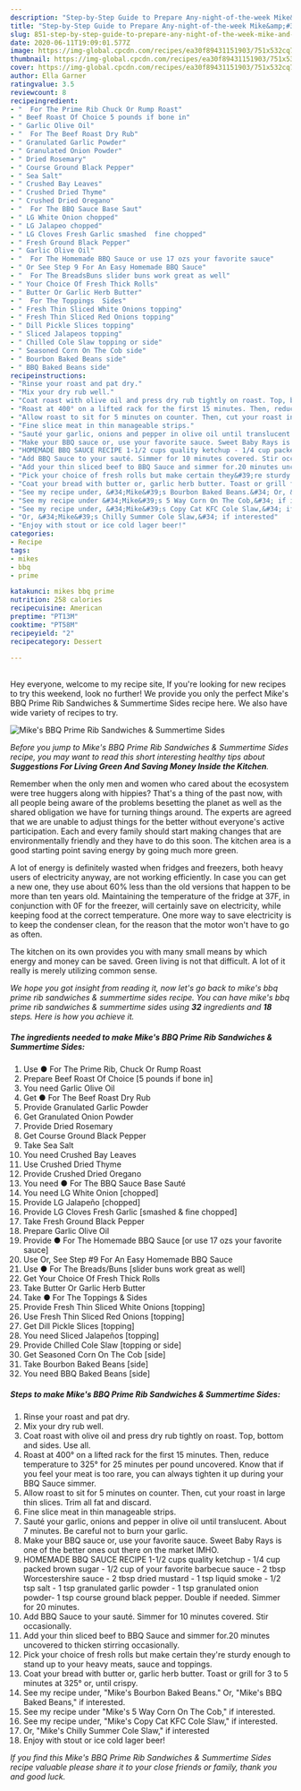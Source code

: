 ```yaml
---
description: "Step-by-Step Guide to Prepare Any-night-of-the-week Mike&amp;#39;s BBQ Prime Rib Sandwiches &amp;amp; Summertime Sides"
title: "Step-by-Step Guide to Prepare Any-night-of-the-week Mike&amp;#39;s BBQ Prime Rib Sandwiches &amp;amp; Summertime Sides"
slug: 851-step-by-step-guide-to-prepare-any-night-of-the-week-mike-and-39-s-bbq-prime-rib-sandwiches-and-amp-summertime-sides
date: 2020-06-11T19:09:01.577Z
image: https://img-global.cpcdn.com/recipes/ea30f89431151903/751x532cq70/mikes-bbq-prime-rib-sandwiches-summertime-sides-recipe-main-photo.jpg
thumbnail: https://img-global.cpcdn.com/recipes/ea30f89431151903/751x532cq70/mikes-bbq-prime-rib-sandwiches-summertime-sides-recipe-main-photo.jpg
cover: https://img-global.cpcdn.com/recipes/ea30f89431151903/751x532cq70/mikes-bbq-prime-rib-sandwiches-summertime-sides-recipe-main-photo.jpg
author: Ella Garner
ratingvalue: 3.5
reviewcount: 8
recipeingredient:
- "  For The Prime Rib Chuck Or Rump Roast"
- " Beef Roast Of Choice 5 pounds if bone in"
- " Garlic Olive Oil"
- "  For The Beef Roast Dry Rub"
- " Granulated Garlic Powder"
- " Granulated Onion Powder"
- " Dried Rosemary"
- " Course Ground Black Pepper"
- " Sea Salt"
- " Crushed Bay Leaves"
- " Crushed Dried Thyme"
- " Crushed Dried Oregano"
- "  For The BBQ Sauce Base Saut"
- " LG White Onion chopped"
- " LG Jalapeo chopped"
- " LG Cloves Fresh Garlic smashed  fine chopped"
- " Fresh Ground Black Pepper"
- " Garlic Olive Oil"
- "  For The Homemade BBQ Sauce or use 17 ozs your favorite sauce"
- " Or See Step 9 For An Easy Homemade BBQ Sauce"
- "  For The BreadsBuns slider buns work great as well"
- " Your Choice Of Fresh Thick Rolls"
- " Butter Or Garlic Herb Butter"
- "  For The Toppings  Sides"
- " Fresh Thin Sliced White Onions topping"
- " Fresh Thin Sliced Red Onions topping"
- " Dill Pickle Slices topping"
- " Sliced Jalapeos topping"
- " Chilled Cole Slaw topping or side"
- " Seasoned Corn On The Cob side"
- " Bourbon Baked Beans side"
- " BBQ Baked Beans side"
recipeinstructions:
- "Rinse your roast and pat dry."
- "Mix your dry rub well."
- "Coat roast with olive oil and press dry rub tightly on roast. Top, bottom and sides. Use all."
- "Roast at 400° on a lifted rack for the first 15 minutes. Then, reduce temperature to 325° for 25 minutes per pound uncovered. Know that if you feel your meat is too rare, you can always tighten it up during your BBQ Sauce simmer."
- "Allow roast to sit for 5 minutes on counter. Then, cut your roast in large thin slices. Trim all fat and discard."
- "Fine slice meat in thin manageable strips."
- "Sauté your garlic, onions and pepper in olive oil until translucent. About 7 minutes. Be careful not to burn your garlic."
- "Make your BBQ sauce or, use your favorite sauce. Sweet Baby Rays is one of the better ones out there on the market IMHO."
- "HOMEMADE BBQ SAUCE RECIPE 1-1/2 cups quality ketchup - 1/4 cup packed brown sugar - 1/2 cup of your favorite barbecue sauce - 2 tbsp Worcestershire sauce - 2 tbsp dried mustard - 1 tsp liquid smoke - 1/2 tsp salt - 1 tsp granulated garlic powder - 1 tsp granulated onion powder- 1 tsp course ground black pepper. Double if needed. Simmer for 20 minutes."
- "Add BBQ Sauce to your sauté. Simmer for 10 minutes covered. Stir occasionally."
- "Add your thin sliced beef to BBQ Sauce and simmer for.20 minutes uncovered to thicken stirring occasionally."
- "Pick your choice of fresh rolls but make certain they&#39;re sturdy enough to stand up to your heavy meats, sauce and toppings."
- "Coat your bread with butter or, garlic herb butter. Toast or grill for 3 to 5 minutes at 325° or, until crispy."
- "See my recipe under, &#34;Mike&#39;s Bourbon Baked Beans.&#34; Or, &#34;Mike&#39;s BBQ Baked Beans,&#34; if interested."
- "See my recipe under &#34;Mike&#39;s 5 Way Corn On The Cob,&#34; if interested."
- "See my recipe under, &#34;Mike&#39;s Copy Cat KFC Cole Slaw,&#34; if interested."
- "Or, &#34;Mike&#39;s Chilly Summer Cole Slaw,&#34; if interested"
- "Enjoy with stout or ice cold lager beer!"
categories:
- Recipe
tags:
- mikes
- bbq
- prime

katakunci: mikes bbq prime 
nutrition: 258 calories
recipecuisine: American
preptime: "PT13M"
cooktime: "PT58M"
recipeyield: "2"
recipecategory: Dessert

---
```

<br>
Hey everyone, welcome to my recipe site, If you're looking for new recipes to try this weekend, look no further! We provide you only the perfect Mike&#39;s BBQ Prime Rib Sandwiches &amp; Summertime Sides recipe here. We also have wide variety of recipes to try.
<br>


![Mike&#39;s BBQ Prime Rib Sandwiches &amp; Summertime Sides](https://img-global.cpcdn.com/recipes/ea30f89431151903/751x532cq70/mikes-bbq-prime-rib-sandwiches-summertime-sides-recipe-main-photo.jpg)

<i>Before you jump to Mike&#39;s BBQ Prime Rib Sandwiches &amp; Summertime Sides recipe, you may want to read this short interesting healthy tips about 
<strong>Suggestions For Living Green And Saving Money Inside the Kitchen</strong>.</i>
</br>

Remember when the only men and women who cared about the ecosystem were tree huggers along with hippies? That's a thing of the past now, with all people being aware of the problems besetting the planet as well as the shared obligation we have for turning things around. The experts are agreed that we are unable to adjust things for the better without everyone's active participation. Each and every family should start making changes that are environmentally friendly and they have to do this soon. The kitchen area is a good starting point saving energy by going much more green.

A lot of energy is definitely wasted when fridges and freezers, both heavy users of electricity anyway, are not working efficiently. In case you can get a new one, they use about 60% less than the old versions that happen to be more than ten years old. Maintaining the temperature of the fridge at 37F, in conjunction with 0F for the freezer, will certainly save on electricity, while keeping food at the correct temperature. One more way to save electricity is to keep the condenser clean, for the reason that the motor won't have to go as often.

The kitchen on its own provides you with many small means by which energy and money can be saved. Green living is not that difficult. A lot of it really is merely utilizing common sense.


<i>We hope you got insight from reading it, now let's go back to mike&#39;s bbq prime rib sandwiches &amp; summertime sides recipe. You can have mike&#39;s bbq prime rib sandwiches &amp; summertime sides using <strong>32</strong> ingredients and <strong>18</strong> steps. Here is how you achieve it.
</i>

##### The ingredients needed to make Mike&#39;s BBQ Prime Rib Sandwiches &amp; Summertime Sides:

1. Use  ● For The Prime Rib, Chuck Or Rump Roast
1. Prepare  Beef Roast Of Choice [5 pounds if bone in]
1. You need  Garlic Olive Oil
1. Get  ● For The Beef Roast Dry Rub
1. Provide  Granulated Garlic Powder
1. Get  Granulated Onion Powder
1. Provide  Dried Rosemary
1. Get  Course Ground Black Pepper
1. Take  Sea Salt
1. You need  Crushed Bay Leaves
1. Use  Crushed Dried Thyme
1. Provide  Crushed Dried Oregano
1. You need  ● For The BBQ Sauce Base Sauté
1. You need  LG White Onion [chopped]
1. Provide  LG Jalapeño [chopped]
1. Provide  LG Cloves Fresh Garlic [smashed &amp; fine chopped]
1. Take  Fresh Ground Black Pepper
1. Prepare  Garlic Olive Oil
1. Provide  ● For The Homemade BBQ Sauce [or use 17 ozs your favorite sauce]
1. Use  Or, See Step #9 For An Easy Homemade BBQ Sauce
1. Use  ● For The Breads/Buns [slider buns work great as well]
1. Get  Your Choice Of Fresh Thick Rolls
1. Take  Butter Or Garlic Herb Butter
1. Take  ● For The Toppings &amp; Sides
1. Provide  Fresh Thin Sliced White Onions [topping]
1. Use  Fresh Thin Sliced Red Onions [topping]
1. Get  Dill Pickle Slices [topping]
1. You need  Sliced Jalapeños [topping]
1. Provide  Chilled Cole Slaw [topping or side]
1. Get  Seasoned Corn On The Cob [side]
1. Take  Bourbon Baked Beans [side]
1. You need  BBQ Baked Beans [side]


##### Steps to make Mike&#39;s BBQ Prime Rib Sandwiches &amp; Summertime Sides:

1. Rinse your roast and pat dry.
1. Mix your dry rub well.
1. Coat roast with olive oil and press dry rub tightly on roast. Top, bottom and sides. Use all.
1. Roast at 400° on a lifted rack for the first 15 minutes. Then, reduce temperature to 325° for 25 minutes per pound uncovered. Know that if you feel your meat is too rare, you can always tighten it up during your BBQ Sauce simmer.
1. Allow roast to sit for 5 minutes on counter. Then, cut your roast in large thin slices. Trim all fat and discard.
1. Fine slice meat in thin manageable strips.
1. Sauté your garlic, onions and pepper in olive oil until translucent. About 7 minutes. Be careful not to burn your garlic.
1. Make your BBQ sauce or, use your favorite sauce. Sweet Baby Rays is one of the better ones out there on the market IMHO.
1. HOMEMADE BBQ SAUCE RECIPE 1-1/2 cups quality ketchup - 1/4 cup packed brown sugar - 1/2 cup of your favorite barbecue sauce - 2 tbsp Worcestershire sauce - 2 tbsp dried mustard - 1 tsp liquid smoke - 1/2 tsp salt - 1 tsp granulated garlic powder - 1 tsp granulated onion powder- 1 tsp course ground black pepper. Double if needed. Simmer for 20 minutes.
1. Add BBQ Sauce to your sauté. Simmer for 10 minutes covered. Stir occasionally.
1. Add your thin sliced beef to BBQ Sauce and simmer for.20 minutes uncovered to thicken stirring occasionally.
1. Pick your choice of fresh rolls but make certain they&#39;re sturdy enough to stand up to your heavy meats, sauce and toppings.
1. Coat your bread with butter or, garlic herb butter. Toast or grill for 3 to 5 minutes at 325° or, until crispy.
1. See my recipe under, &#34;Mike&#39;s Bourbon Baked Beans.&#34; Or, &#34;Mike&#39;s BBQ Baked Beans,&#34; if interested.
1. See my recipe under &#34;Mike&#39;s 5 Way Corn On The Cob,&#34; if interested.
1. See my recipe under, &#34;Mike&#39;s Copy Cat KFC Cole Slaw,&#34; if interested.
1. Or, &#34;Mike&#39;s Chilly Summer Cole Slaw,&#34; if interested
1. Enjoy with stout or ice cold lager beer!


<i>If you find this Mike&#39;s BBQ Prime Rib Sandwiches &amp; Summertime Sides recipe valuable please share it to your close friends or family, thank you and good luck.</i>
